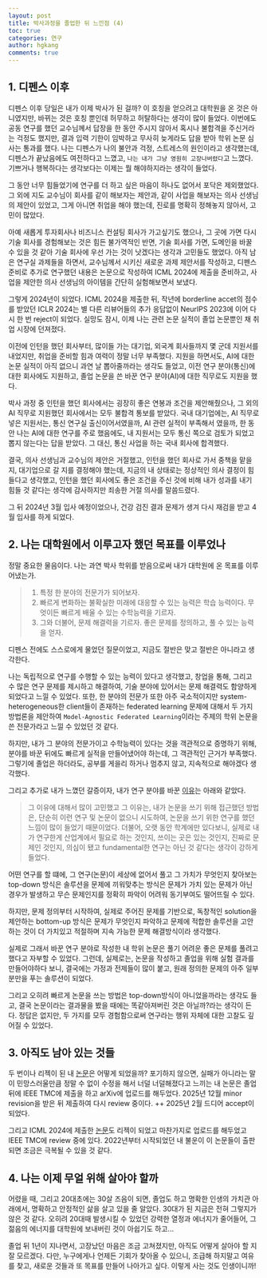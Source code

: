 ```yaml
---
layout: post
title: 박사과정을 졸업한 뒤 느낀점 (4)
toc: true
categories: 연구
author: hgkang
comments: true
---
```


## 1. 디펜스 이후

디펜스 이후 당일은 내가 이제 박사가 된 걸까? 이 호칭을 얻으려고 대학원을 온 것은 아니였지만, 바뀌는 것은 호칭 뿐인데 허무하고 허탈하다는 생각이 많이 들었다.
이번에도 공동 연구를 했던 교수님께서 답장을 한 동안 주시지 않아서 혹시나 불합격을 주신거라는 걱정도 했지만, 결과 입력 기한이 임박하고 무사히 늦게라도 답을 받아 학위 논문 심사는 통과를 했다.
나는 디펜스가 나의 불안과 걱정, 스트레스의 원인이라고 생각했는데, 디펜스가 끝났음에도 여전하다고 느꼈고, `나는 내가 그냥 영원히 고장나버렸다`고 느꼈다.
기쁘거나 행복하다는 생각보다는 이제는 뭘 해야하지라는 생각이 들었다.

그 동안 너무 힘들었기에 연구를 더 하고 싶은 마음이 하나도 없어서 포닥은 제외했었다.
그 외에 지도 교수님이 회사를 같이 해보자는 제안과, 같이 사업을 해보자는 의사 선생님의 제안이 있었고,
그게 아니면 취업을 해야 했는데, 진로를 명확히 정해놓지 않아서, 고민이 많았다.

아예 새롭게 투자회사나 비즈니스 컨설팅 회사가 가고싶기도 했으나, 그 곳에 가면 다시 기술 회사를 경험해보는 것은 힘든 불가역적인 반면, 기술 회사를 가면, 도메인을 바꿀 수 있을 것 같아 기술 회사에 우선 가는 것이 낫겠다는 생각과 고민들도 했었다.
아직 남은 연구실 과제들을 하면서, 교수님께서 시키신 새로운 과제 제안서를 작성하고, 디펜스 준비로 추가로 연구했던 내용은 논문으로 작성하여 ICML 2024에 제출을 준비하고,
사업을 제안한 의사 선생님의 아이템을 간단히 실험해보면서 보냈다.

그렇게 2024년이 되었다.
ICML 2024을 제출한 뒤, 작년에 borderline accet의 점수를 받았던 ICLR 2024는 별 다른 리뷰어들의 추가 응답없이 NeurIPS 2023에 이어 다시 한 번 reject이 되었다.
실망도 잠시, 이제 나는 관련 논문 실적이 졸업 논문뿐인 채 취업 시장에 던져졌다.

이전에 인턴을 했던 회사부터, 많이들 가는 대기업, 외국계 회사들까지 몇 군데 지원서를 내었지만, 취업을 준비할 힘과 여력이 정말 너무 부족했다.
지원을 하면서도, AI에 대한 논문 실적이 아직 없으니 과연 날 뽑아줄까라는 생각도 들었고, 이전 연구 분야(통신)에 대한 회사에도 지원하고, 졸업 논문을 쓴 바꾼 연구 분야(AI)에 대한 직무로도 지원을 했다.

박사 과정 중 인턴을 했던 회사에서는 굉장히 좋은 연봉과 조건을 제안해줬으나, 그 외의 AI 직무로 지원했던 회사에서는 모두 불합격 통보를 받았다.
국내 대기업에는, AI 직무로 넣은 지원서는, 통신 연구실 출신이어서였을까, AI 관련 실적이 부족해서 였을까,
한 동안 나는 AI에 대한 연구를 주로 했음에도, 내 지원서는 모두 통신 쪽으로 검토가 되었고 뽑지 않는다는 답을 받았다.
그 대신, 통신 사업을 하는 국내 회사에 합격했다.

결국, 의사 선생님과 교수님의 제안은 거절했고, 인턴을 했던 회사로 가서 중책을 맡을 지, 대기업으로 갈 지를 결정해야 했는데, 지금의 내 상태로는 정상적인 의사 결정이 힘들다고 생각했고,
인턴을 했던 회사에도 좋은 조건을 주신 것에 비해 내가 성과를 내기 힘들 것 같다는 생각에 감사하지만 죄송한 거절 의사를 말씀드렸다.

그 뒤 2024년 3월 입사 예정이었으나, 건강 검진 결과 문제가 생겨 다시 재검을 받고 4월 입사를 하게 되었다.

## 2. 나는 대학원에서 이루고자 했던 목표를 이루었나

정말 중요한 물음이다. 나는 과연 박사 학위를 받음으로써 내가 대학원에 온 목표를 이루어냈는가.

> 1. 특정 한 분야의 전문가가 되어보자.
> 2. 빠르게 변화하는 불확실한 미래에 대응할 수 있는 능력은 학습 능력이다. 무엇이든 빠르게 배울 수 있는 수학능력을 기르자.
> 3. 그와 더불어, 문제 해결력을 기르자. 좋은 문제를 정의하고, 풀 수 있는 능력을 얻자.

디펜스 전에도 스스로에게 물었던 질문이었고, 지금도 절반은 맞고 절반은 아니라고 생각한다.

나는 독립적으로 연구를 수행할 수 있는 능력이 있다고 생각했고, 창업을 통해, 그리고 수 많은 연구 문제를 제시하고 해결하여, 기술 분야에 있어서는 문제 해결력도 함양하게 되었다고 느낄 수 있었다.
또한, 한 분야의 전문가 또한 아주 국소적이지만 system-heterogeneous한 client들이 존재하는 federated learning 문제에 대해서 두 가지 방법론을 제안하여 `Model-Agnostic Federated Learning`이라는 주제의 학위 논문을 쓴 전문가라고 느낄 수 있었던 것 같다.

하지만, 내가 그 분야의 전문가이고 수학능력이 있다는 것을 객관적으로 증명하기 위해,
분야를 바꾼 뒤에도 빠르게 실적을 만들어냈어야 하는데, 그 객관적인 근거가 부족했다.
그렇기에 졸업은 하더라도, 공부를 게을리 하거나 멈추지 않고, 지속적으로 해야겠다 생각했다.

그리고 추가로 내가 느꼈던 갈증이자, 내가 연구 분야를 바꾼 [이유][phd1]는 아래와 같았다.

> 그 이유에 대해서 많이 고민했고 그 이유는, 내가 논문을 쓰기 위해 접근했던 방법은, 단순히 이런 연구 및 논문이 없으니 시도하여, 논문을 쓰기 위한 연구를 했던 느낌이 많이 들었기 때문이었다.
더불어, 오랫 동안 학계에만 있다보니, 실제로 내가 연구한게 산업계에서 필요로 하는 것인지, 쓰이는 곳은 있는 것인지, 진짜로 문제인 것인지,  의심이 됐고 fundamental한 연구는 아닌 것 같다는 생각이 강하게 들었다.

어떤 연구를 할 떄에, 그 연구(논문)이 세상에 없어서 풀고 그 가치가 무엇인지 찾아보는 top-down 방식은
솔루션을 문제에 끼워맞추는 방식은 문제가 가치 있는 문제가 아닌 경우가 발생하고 무슨 문제인지를 정확히 파악이 어려워 동기부여도 떨어뜨릴 수 있다.

하지만, 문제 정의부터 시작하여, 실제로 주어진 문제를 기반으로, 독창적인 solution을 제안하는 bottom-up 방식은
문제가 무엇인지 파악하고 문제에 적합한 솔루션을 고안하는 것이 더 가치있고 적절하며 지속 가능한 문제 해결방식이라 생각했다.

실제로 그래서 바꾼 연구 분야로 작성한 내 학위 논문은 풀기 어려운 좋은 문제를 풀려고 했다고 자부할 수 있었다.
그런데, 실제로는, 논문을 작성하고 졸업을 위해 실험 결과를 만들어야하다 보니, 결국에는 가정과 전제들이 많이 붙고, 원래 정의한 문제의 아주 일부분만을 푸는 솔루션이 되었다.

그리고 오히려 빠르게 논문을 쓰는 방법은 top-down방식이 아니었을까라는 생각도 들고, 결국 논문이라는 결과물을 봤을 때에는 똑같아져버린 것은 아닐까?라는 생각이 든다.
정답은 없지만, 두 가지를 모두 경험함으로써 연구라는 행위 자체에 대한 고찰도 깊어질 수 있었다.

## 3. 아직도 남아 있는 것들

두 번이나 리젝이 된 내 [논문][nefl]은 어떻게 되었을까?
포기하지 않으면, 실패가 아니라는 말이 민망스러울만큼 정말 수 없이 수정을 해서 너덜 너덜해졌다고 느끼는 내 논문은
졸업 뒤에 IEEE TMC에 제출을 하고 arXiv에 업로드를 해두었다.
2025년 12월 minor revision을 받은 뒤 제출하여 다시 review 중이다.
++ 2025년 2월 드디어 accept이 되었다.

그리고 ICML 2024에 제출한 [논문][gefl]도 리젝이 되었고 마찬가지로 업로드를 해두었고 IEEE TMC에 review 중에 있다.
2022년부터 시작되었던 내 불운이 이 논문들이 출판되면 조금은 극복될 수 있을 것 같다.

## 4. 나는 이제 무얼 위해 살아야 할까

어렸을 때, 그리고 20대초에는 30살 즈음이 되면, 졸업도 하고 명확한 인생의 가치관 아래에서, 명확하고 안정적인 삶을 살고 있을 줄 알았다.
30대가 된 지금은 전혀 그렇지가 않은 것 같다. 오히려 20대때 발생시킬 수 있었던 강력한 열정과 에너지가 줄어들어, 그 젊음의 에너지를 대학원에 보내버린 것이 아쉽기도 하고... 

졸업 뒤 1년이 지나면서, 고장났던 마음은 조금 고쳐졌지만, 아직도 어떻게 살아야 할 지 잘 모르겠다.
다만, 누구에게나 언제든 기회가 찾아올 수 있으니, 조급해 하지말고 여유를 찾고, 새로운 것들과 또 목표를 만들어 나아가고 싶다.
이렇게 사는 것도 인생이니까!

[phd1]: https://honggkang.github.io/posts/after-phd1/
[nefl]: https://honggkang.github.io/nefl/
[gefl]: https://honggkang.github.io/gefl/

